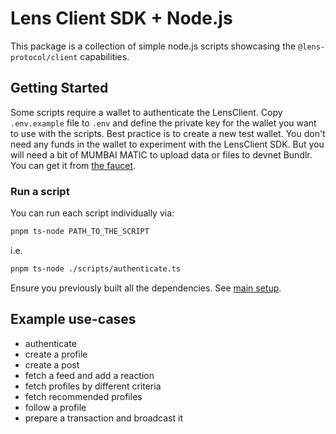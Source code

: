 # Lens Client SDK + Node.js

This package is a collection of simple node.js scripts showcasing the `@lens-protocol/client` capabilities.

## Getting Started

Some scripts require a wallet to authenticate the LensClient. Copy `.env.example` file to `.env` and define the private key for the wallet you want to use with the scripts. Best practice is to create a new test wallet. You don't need any funds in the wallet to experiment with the LensClient SDK.
But you will need a bit of MUMBAI MATIC to upload data or files to devnet Bundlr. You can get it from [the faucet](https://faucet.polygon.technology/).

### Run a script

You can run each script individually via:

```bash
pnpm ts-node PATH_TO_THE_SCRIPT
```

i.e.

```bash
pnpm ts-node ./scripts/authenticate.ts
```

Ensure you previously built all the dependencies. See [main setup](../../README.md#setup).

## Example use-cases

- authenticate
- create a profile
- create a post
- fetch a feed and add a reaction
- fetch profiles by different criteria
- fetch recommended profiles
- follow a profile
- prepare a transaction and broadcast it
